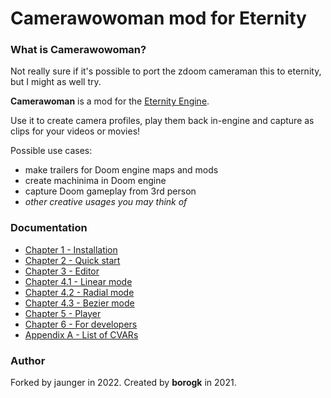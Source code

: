 # Camerawowoman mod for Eternity

### What is Camerawowoman? 

Not really sure if it's possible to port the zdoom cameraman this to eternity, but I might as well try.

**Camerawoman** is a mod for the [Eternity Engine](https://github.com/team-eternity/eternity).

Use it to create camera profiles, play them back in-engine and capture as clips for your videos or movies! 

Possible use cases:
- make trailers for Doom engine maps and mods
- create machinima in Doom engine
- capture Doom gameplay from 3rd person
- _other creative usages you may think of_

### Documentation

- [Chapter 1 - Installation](docs/ch01.installation.md)
- [Chapter 2 - Quick start](docs/ch02.quick-start.md)
- [Chapter 3 - Editor](docs/ch03.editor.md)
- [Chapter 4.1 - Linear mode](docs/ch04.01.linear.md)
- [Chapter 4.2 - Radial mode](docs/ch04.02.radial.md)
- [Chapter 4.3 - Bezier mode](docs/ch04.03.bezier.md)
- [Chapter 5 - Player](docs/ch05.player.md)
- [Chapter 6 - For developers](docs/ch06.developers.md)
- [Appendix A - List of CVARs](docs/ap01.cvars.md)

### Author

Forked by jaunger in 2022.
Created by **borogk** in 2021.
